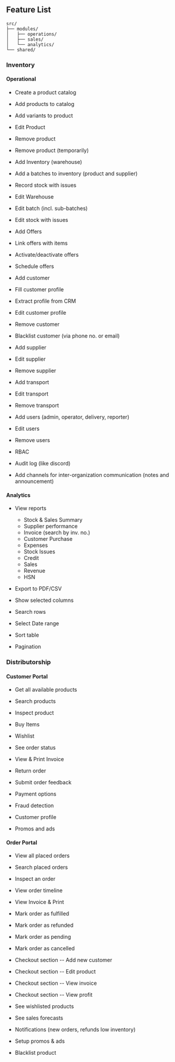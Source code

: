 ## Feature List

```noscript
src/
├── modules/
│   ├── operations/
│   ├── sales/
│   └── analytics/
└── shared/  
```

### Inventory

#### Operational

- Create a product catalog
- Add products to catalog
- Add variants to product
- Edit Product
- Remove product
- Remove product (temporarily)

- Add Inventory (warehouse)
- Add a batches to inventory
(product and supplier)
- Record stock with issues
- Edit Warehouse
- Edit batch (incl. sub-batches)
- Edit stock with issues

- Add Offers
- Link offers with items
- Activate/deactivate offers
- Schedule offers

- Add customer
- Fill customer profile
- Extract profile from CRM
- Edit customer profile
- Remove customer
- Blacklist customer (via phone no. or email)

- Add supplier
- Edit supplier
- Remove supplier

- Add transport
- Edit transport
- Remove transport

- Add users (admin, operator, delivery, reporter)
- Edit users
- Remove users
- RBAC
- Audit log (like discord)

- Add channels for inter-organization
communication (notes and announcement)

#### Analytics

- View reports
    - Stock & Sales Summary
    - Supplier performance
    - Invoice (search by inv. no.)
    - Customer Purchase
    - Expenses
    - Stock Issues
    - Credit
    - Sales
    - Revenue
    - HSN

- Export to PDF/CSV
- Show selected columns
- Search rows
- Select Date range
- Sort table
- Pagination

### Distributorship

#### Customer Portal

- Get all available products
- Search products
- Inspect product
- Buy Items
- Wishlist

- See order status
- View & Print Invoice
- Return order
- Submit order feedback

- Payment options
- Fraud detection

- Customer profile
- Promos and ads

#### Order Portal

- View all placed orders
- Search placed orders
- Inspect an order
- View order timeline
- View Invoice & Print

- Mark order as fulfilled
- Mark order as refunded
- Mark order as pending
- Mark order as cancelled

- Checkout section -- Add new customer
- Checkout section -- Edit product
- Checkout section -- View invoice
- Checkout section -- View profit

- See wishlisted products
- See sales forecasts
- Notifications
(new orders, refunds low inventory)

- Setup promos & ads
- Blacklist product
